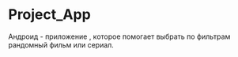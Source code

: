 # Project_App
Андроид - приложение , которое помогает выбрать по фильтрам рандомный фильм или сериал.
